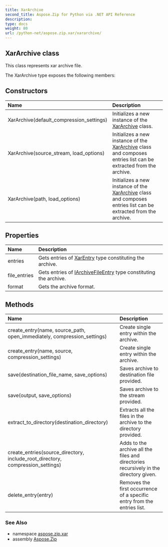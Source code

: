 ```yaml
---
title: XarArchive
second_title: Aspose.Zip for Python via .NET API Reference
description: 
type: docs
weight: 80
url: /python-net/aspose.zip.xar/xararchive/
---
```


## XarArchive class

This class represents xar archive file.

The XarArchive type exposes the following members:
## Constructors
| Name | Description |
| :- | :- |
|XarArchive(default_compression_settings)|Initializes a new instance of the [XarArchive](/zip/python-net/aspose.zip.xar/xararchive/) class.|
|XarArchive(source_stream, load_options)|Initializes a new instance of the [XarArchive](/zip/python-net/aspose.zip.xar/xararchive/) class and composes entries list can be extracted from the archive.|
|XarArchive(path, load_options)|Initializes a new instance of the [XarArchive](/zip/python-net/aspose.zip.xar/xararchive/) class and composes entries list can be extracted from the archive.|
## Properties
| Name | Description |
| :- | :- |
|entries|Gets entries of [XarEntry](/zip/python-net/aspose.zip.xar/xarentry/) type constituting the archive.|
|file_entries|Gets entries of [IArchiveFileEntry](/zip/python-net/aspose.zip/iarchivefileentry/) type constituting the archive.|
|format|Gets the archive format.|
## Methods
| Name | Description |
| :- | :- |
|create_entry(name, source_path, open_immediately, compression_settings)|Create single entry within the archive.|
|create_entry(name, source, compression_settings)|Create single entry within the archive.|
|save(destination_file_name, save_options)|Saves archive to destination file provided.|
|save(output, save_options)|Saves archive to the stream provided.|
|extract_to_directory(destination_directory)|Extracts all the files in the archive to the directory provided.|
|create_entries(source_directory, include_root_directory, compression_settings)|Adds to the archive all the files and directories recursively in the directory given.|
|delete_entry(entry)|Removes the first occurrence of a specific entry from the entries list.|

### See Also

* namespace [aspose.zip.xar](/zip/python-net/aspose.zip.xar/)
* assembly [Aspose.Zip](/zip/python-net/)

